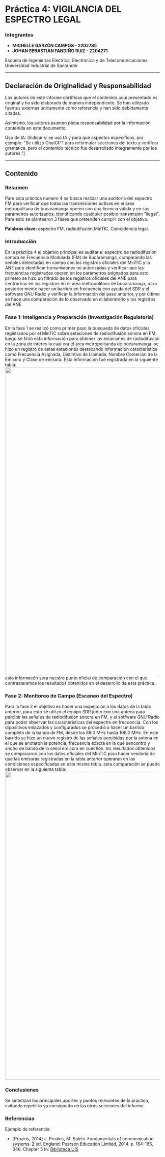 # Práctica 4: VIGILANCIA DEL ESPECTRO LEGAL

### Integrantes
- **MICHELLE GARZÓN CAMPOS - 2202785**
- **JOHAN SEBASTIAN FANDIÑO RUIZ - 2204271**

Escuela de Ingenierías Eléctrica, Electrónica y de Telecomunicaciones  
Universidad Industrial de Santander

---

## Declaración de Originalidad y Responsabilidad
Los autores de este informe certifican que el contenido aquí presentado es original y ha sido elaborado de manera independiente. Se han utilizado fuentes externas únicamente como referencia y han sido debidamente citadas.

Asimismo, los autores asumen plena responsabilidad por la información contenida en este documento. 

Uso de IA: [Indicar si se usó IA y para qué aspectos específicos, por ejemplo: "Se utilizó ChatGPT para reformular secciones del texto y verificar gramática, pero el contenido técnico fue desarrollado íntegramente por los autores."]

---
## Contenido

### Resumen
Para esta práctica numero 4 se busca realizar una auditoría del espectro FM para verificar que todas las transmisiones activas en el área metropolitana de bucaramanga operen con una licencia válida y en sus parámetros autorizados, identificando cualquier posible transmisión "ilegal". Para esto se plantearon 3 fases que pretenden cumplir con el objetivo. 

**Palabras clave:** espectro FM, radiodifusión,MinTIC, Coincidencia legal. 

### Introducción
En la práctica 4 el objetivo principal es auditar el espectro de radiodifusión sonora en Frecuencia Modulada (FM) de Bucaramanga, comparando las señales detectadas en campo con los registros oficiales del MinTIC y la ANE para identificar transmisiones no autorizadas y verificar que las frecuencias registradas operen en los parámetros asignados.para esto primero se hizo un filtrado de los registros oficiales del ANE para centrarnos en los registros en el área metropolitana de bucaramanga, para posterior mente hacer un barrido en frecuencia con ayuda del SDR y el software GNU Radio y verificar la información del paso anterior, y por último se hace una comparación de lo observado en el laboratorio y los registros del ANE.


### Fase 1: Inteligencia y Preparación (Investigación Regulatoria)
En la fase 1 se realizó como primer paso la busqueda de datos oficiales registrados por el MinTIC sobre estaciones de radiodifusión sonora en FM, luego se filtró esta información para obtener las estaciones de radiodifusión en la zona de interes la cual era el área metropolitanda de bucaramanga, se hizo un registro de estas estaciones destacando información característica como Frecuencia Asignada, Distintivo de Llamada, Nombre Comercial de la Emisora y Clase de emisora. Esta información fué registrada en la siguiente tabla:
<img src="imagenes/Captura de pantalla 2025-10-08 102623.png" width="1000">
esta informacón sera nuestro punto oficial de comparación con el que contrastaremos los resultados obtenidos en el desarrollo de esta práctica.

### Fase 2: Monitoreo de Campo (Escaneo del Espectro)
Para la fase 2 el objetivo es hacer una inspección a los datos de la tabla anterior, para esto se utilizó el equipo SDR junto con una antena para percibir las señales de radiodifusión sonora en FM, y el sotfware GNU Radio para poder observar las características del espectro en frecuencia. Con los dipositivos enlazados y configurados se procedió a hacer un barrido completo de la banda de FM, desde los 88.0 MHz hasta 108.0 MHz. En este barrido se hizo un nuevo registro de las señales percibidas por la antena en el que se anotaron la potencia, frecuencia exacta en la que sencontró y ancho de banda de la señal emisora en cuectión. los resultados obtenidos se comprararon con los datos oficiales del MinTIC para hacer veeduria de que las emisoras registradas en la tabla anterior operaran en las condiciones especificadas en esta misma tabla. esta comparación se puede observar en la siguiente tabla:
<img src="imagenes/Captura de pantalla 2025-10-08 074646.png" width="1000">


### Conclusiones
Se sintetizan los principales aportes y puntos relevantes de la práctica, evitando repetir lo ya consignado en las otras secciones del informe. 

### Referencias
Ejemplo de referencia:

- [Proakis, 2014] J. Proakis, M. Salehi. Fundamentals of communication systems. 2 ed. England: Pearson Education Limited, 2014. p. 164-165, 346. Chapter 5 In: [Biblioteca UIS](https://uis.primo.exlibrisgroup.com/permalink/57UIDS_INST/63p0of/cdi_askewsholts_vlebooks_9781292015699)

